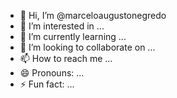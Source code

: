 - 👋 Hi, I’m @marceloaugustonegredo
- 👀 I’m interested in ...
- 🌱 I’m currently learning ...
- 💞️ I’m looking to collaborate on ...
- 📫 How to reach me ...
- 😄 Pronouns: ...
- ⚡ Fun fact: ...

<!---
marceloaugustonegredo/marceloaugustonegredo is a ✨ special ✨ repository because its `README.md` (this file) appears on your GitHub profile.
You can click the Preview link to take a look at your changes.
--->
